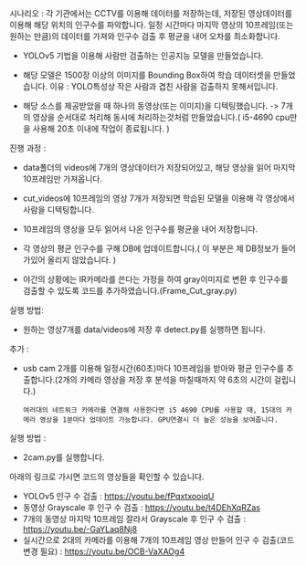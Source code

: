 시나리오 : 
각 기관에서는 CCTV를 이용해 데이터를 저장하는데, 저장된 영상데이터를 이용해 해당 위치의 인구수를 파악합니다.
일정 시간마다 마지막 영상의 10프레임(또는 원하는 만큼)의 데이터를 가져와 인구수 검출 후 평균을 내어 오차를 최소화합니다.


- YOLOv5 기법을 이용해 사람만 검출하는 인공지능 모델을 만들었습니다.

- 해당 모델은 1500장 이상의 이미지를 Bounding Box하여 학습 데이터셋을 만들었습니다.
  이유 : YOLO특성상 작은 사람과 겹친 사람을 검출하지 못해서입니다.
  
- 해당 소스를 제공받았을 때 하나의 동영상(또는 이미지)을 디텍팅했습니다.
  -> 7개의 영상을 순서대로 처리해 동시에 처리하는것처럼 만들었습니다.( i5-4690 cpu만을 사용해 20초 이내에 작업이 종료됩니다. )

진행 과정 :
- data폴더의 videos에 7개의 영상데이터가 저장되어있고, 해당 영상을 읽어 마지막 10프레임만 가져옵니다.
- cut_videos에 10프레임의 영상 7개가 저장되면 학습된 모델을 이용해 각 영상에서 사람을 디텍팅합니다.
- 10프레임의 영상을 모두 읽어서 나온 인구수를 평균을 내어 저장합니다.
- 각 영상의 평균 인구수를 구해 DB에 업데이트합니다.( 이 부분은 제 DB정보가 들어가있어 올리지 않았습니다. )

- 야간의 상황에는 IR카메라를 쓴다는 가정을 하여 gray이미지로 변환 후 인구수를 검출할 수 있도록 코드를 추가하였습니다.(Frame_Cut_gray.py)

실행 방법: 
- 원하는 영상7개를 data/videos에 저장 후 detect.py를 실행하면 됩니다.
          
          
추가 :
- usb cam 2개를 이용해 일정시간(60초)마다 10프레임을 받아와 평균 인구수를 추출합니다.(2개의 카메라 영상을 저장 후 분석을 마칠때까지 약 6초의 시간이 걸립니다.)
      
      여러대의 네트워크 카메라를 연결해 사용한다면 i5 4690 CPU를 사용할 때, 15대의 카메라 영상을 1분마다 업데이트 가능합니다. GPU연결시 더 높은 성능을 보여줍니다.
실행 방법 :
- 2cam.py를 실행합니다.

아래의 링크로 가시면 코드의  영상들을 확인할 수 있습니다.
- YOLOv5 인구 수 검출 : https://youtu.be/fPqxtxooiqU
- 동영상 Grayscale 후 인구 수 검출 : https://youtu.be/t4DEhXqRZas
- 7개의 동영상 마지막 10프레임 잘라서 Grayscale 후 인구 수 검출 : https://youtu.be/-GaYLaq8Nj8
- 실시간으로 2대의 카메라를 이용해 7개의 10프레임 영상 만들어 인구 수 검출(코드 변경 필요) : https://youtu.be/OCB-VaXAOg4


